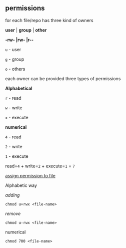 **permissions**
--
for each file/repo has three kind of owners

**user** | **group** | **other**

**-rw-    |rw-          |r--**

`u` - user

`g` - group

`o` - others

each owner can be provided three types of permissions

**Alphabetical**

`r` - read  

`w` - write

`x` - execute

**numerical**

`4` - read  

`2` - write

`1` - execute

read=`4` + write=`2` + execute=`1` = `7`

<ins> assign permission to file  </ins> 

Alphabetic way

*adding*

`chmod u+rwx <file-name>`

*remove*

`chmod u-rwx <file-name>`

numerical

`chmod 700 <file-name>`

